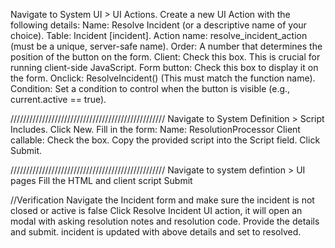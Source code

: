 Navigate to System UI > UI Actions.
Create a new UI Action with the following details:
Name: Resolve Incident (or a descriptive name of your choice).
Table: Incident [incident].
Action name: resolve_incident_action (must be a unique, server-safe name).
Order: A number that determines the position of the button on the form.
Client: Check this box. This is crucial for running client-side JavaScript.
Form button: Check this box to display it on the form.
Onclick: ResolveIncident() (This must match the function name).
Condition: Set a condition to control when the button is visible (e.g., current.active == true).

/////////////////////////////////////////////////
Navigate to System Definition > Script Includes.
Click New.
Fill in the form:
Name: ResolutionProcessor
Client callable: Check the box.
Copy the provided script into the Script field.
Click Submit.

/////////////////////////////////////////////////
Navigate to system defintion > UI pages
Fill the HTML and client script
Submit

//Verification
Navigate the Incident form and make sure the incident is not closed or active is false
Click Resolve Incident UI action, it will open an modal with asking resolution notes and resolution code.
Provide the details and submit. incident is updated with above details and set to resolved.

